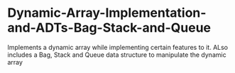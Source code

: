 # Dynamic-Array-Implementation-and-ADTs-Bag-Stack-and-Queue
Implements a dynamic array while implementing certain features to it. ALso includes a Bag, Stack and Queue data structure to manipulate the dynamic array
